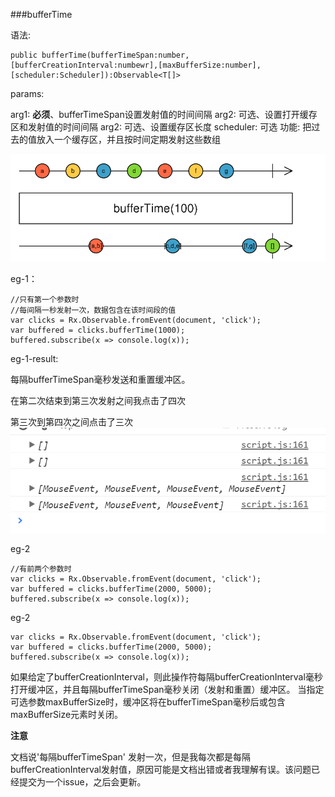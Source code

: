 ###bufferTime





语法:
```
public bufferTime(bufferTimeSpan:number,[bufferCreationInterval:numbewr],[maxBufferSize:number],[scheduler:Scheduler]):Observable<T[]>
```
params:

arg1: **必须**、bufferTimeSpan设置发射值的时间间隔
arg2: 可选、设置打开缓存区和发射值的时间间隔
arg2: 可选、设置缓存区长度
scheduler: 可选
功能:
把过去的值放入一个缓存区，并且按时间定期发射这些数组

![](/assets/bufferTime.png)

eg-1：
```
//只有第一个参数时
//每间隔一秒发射一次，数据包含在该时间段的值
var clicks = Rx.Observable.fromEvent(document, 'click');
var buffered = clicks.bufferTime(1000);
buffered.subscribe(x => console.log(x));
```

eg-1-result:

每隔bufferTimeSpan毫秒发送和重置缓冲区。 

在第二次结束到第三次发射之间我点击了四次

第三次到第四次之间点击了三次
![](/assets/bufferTime-result-1.png)

eg-2
```
//有前两个参数时
var clicks = Rx.Observable.fromEvent(document, 'click');
var buffered = clicks.bufferTime(2000, 5000);
buffered.subscribe(x => console.log(x));
```
eg-2
```
var clicks = Rx.Observable.fromEvent(document, 'click');
var buffered = clicks.bufferTime(2000, 5000);
buffered.subscribe(x => console.log(x));
```
如果给定了bufferCreationInterval，则此操作符每隔bufferCreationInterval毫秒打开缓冲区，并且每隔bufferTimeSpan毫秒关闭（发射和重置）缓冲区。 当指定可选参数maxBufferSize时，缓冲区将在bufferTimeSpan毫秒后或包含maxBufferSize元素时关闭。


**注意**

文档说'每隔bufferTimeSpan' 发射一次，但是我每次都是每隔bufferCreationInterval发射值，原因可能是文档出错或者我理解有误。该问题已经提交为一个issue，之后会更新。